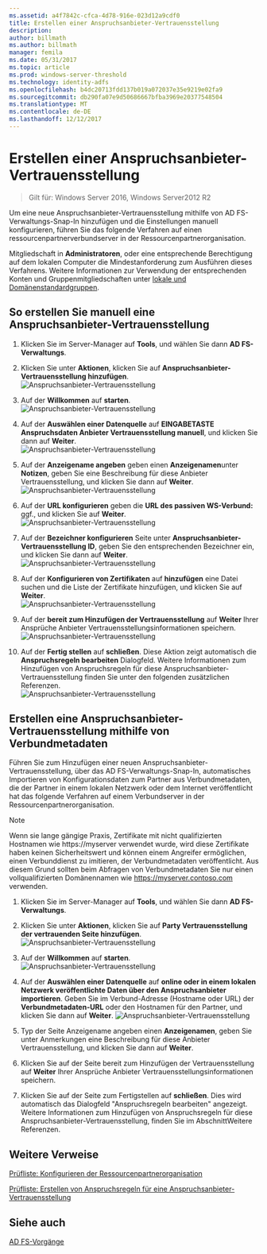```yaml
---
ms.assetid: a4f7842c-cfca-4d78-916e-023d12a9cdf0
title: Erstellen einer Anspruchsanbieter-Vertrauensstellung
description: 
author: billmath
ms.author: billmath
manager: femila
ms.date: 05/31/2017
ms.topic: article
ms.prod: windows-server-threshold
ms.technology: identity-adfs
ms.openlocfilehash: b4dc20713fdd137b019a072037e35e9219e02fa9
ms.sourcegitcommit: db290fa07e9d50686667bfba3969e20377548504
ms.translationtype: MT
ms.contentlocale: de-DE
ms.lasthandoff: 12/12/2017
---
```

# <a name="create-a-claims-provider-trust"></a>Erstellen einer Anspruchsanbieter-Vertrauensstellung

>Gilt für: Windows Server 2016, Windows Server2012 R2

Um eine neue Anspruchsanbieter-Vertrauensstellung mithilfe von AD FS-Verwaltungs-Snap-In hinzufügen und die Einstellungen manuell konfigurieren, führen Sie das folgende Verfahren auf einen ressourcenpartnerverbundserver in der Ressourcenpartnerorganisation.  
  
Mitgliedschaft in **Administratoren**, oder eine entsprechende Berechtigung auf dem lokalen Computer die Mindestanforderung zum Ausführen dieses Verfahrens.  Weitere Informationen zur Verwendung der entsprechenden Konten und Gruppenmitgliedschaften unter [lokale und Domänenstandardgruppen](https://go.microsoft.com/fwlink/?LinkId=83477).   
  
## <a name="to-create-a-claims-provider-trust-manually"></a>So erstellen Sie manuell eine Anspruchsanbieter-Vertrauensstellung  
  
1.  Klicken Sie im Server-Manager auf **Tools**, und wählen Sie dann **AD FS-Verwaltungs**.  
  
2.  Klicken Sie unter **Aktionen**, klicken Sie auf **Anspruchsanbieter-Vertrauensstellung hinzufügen**.  
![Anspruchsanbieter-Vertrauensstellung](media/Create-a-Claims-Provider-Trust/addclaim1.PNG)   
  
3.  Auf der **Willkommen** auf **starten**. 
![Anspruchsanbieter-Vertrauensstellung](media/Create-a-Claims-Provider-Trust/addclaim2.PNG)    
  
4.  Auf der **Auswählen einer Datenquelle** auf **EINGABETASTE Anspruchsdaten Anbieter Vertrauensstellung manuell**, und klicken Sie dann auf **Weiter**.  
![Anspruchsanbieter-Vertrauensstellung](media/Create-a-Claims-Provider-Trust/addclaim3.PNG)     

5.  Auf der **Anzeigename angeben** geben einen **Anzeigenamen**unter **Notizen**, geben Sie eine Beschreibung für diese Anbieter Vertrauensstellung, und klicken Sie dann auf **Weiter**.  
![Anspruchsanbieter-Vertrauensstellung](media/Create-a-Claims-Provider-Trust/addclaim4.PNG)     

6.  Auf der **URL konfigurieren** geben die **URL des passiven WS-Verbund:** ggf., und klicken Sie auf **Weiter**.
![Anspruchsanbieter-Vertrauensstellung](media/Create-a-Claims-Provider-Trust/addclaim5.PNG)     

8. Auf der **Bezeichner konfigurieren** Seite unter **Anspruchsanbieter-Vertrauensstellung ID**, geben Sie den entsprechenden Bezeichner ein, und klicken Sie dann auf **Weiter**.  
![Anspruchsanbieter-Vertrauensstellung](media/Create-a-Claims-Provider-Trust/addclaim6.PNG)    

9. Auf der **Konfigurieren von Zertifikaten** auf **hinzufügen** eine Datei suchen und die Liste der Zertifikate hinzufügen, und klicken Sie auf **Weiter**.  
![Anspruchsanbieter-Vertrauensstellung](media/Create-a-Claims-Provider-Trust/addclaim7.PNG)    

10. Auf der **bereit zum Hinzufügen der Vertrauensstellung** auf **Weiter** Ihrer Ansprüche Anbieter Vertrauensstellungsinformationen speichern.  
![Anspruchsanbieter-Vertrauensstellung](media/Create-a-Claims-Provider-Trust/addclaim8.PNG)    

11. Auf der **Fertig stellen** auf **schließen**. Diese Aktion zeigt automatisch die **Anspruchsregeln bearbeiten** Dialogfeld. Weitere Informationen zum Hinzufügen von Anspruchsregeln für diese Anspruchsanbieter-Vertrauensstellung finden Sie unter den folgenden zusätzlichen Referenzen.  
![Anspruchsanbieter-Vertrauensstellung](media/Create-a-Claims-Provider-Trust/addclaim9.PNG)

## <a name="to-create-a-claims-provider-trust-using-federation-metadata"></a>Erstellen eine Anspruchsanbieter-Vertrauensstellung mithilfe von Verbundmetadaten
Führen Sie zum Hinzufügen einer neuen Anspruchsanbieter-Vertrauensstellung, über das AD FS-Verwaltungs-Snap-In, automatisches Importieren von Konfigurationsdaten zum Partner aus Verbundmetadaten, die der Partner in einem lokalen Netzwerk oder dem Internet veröffentlicht hat das folgende Verfahren auf einem Verbundserver in der Ressourcenpartnerorganisation.

>[!NOTE]
>Wenn sie lange gängige Praxis, Zertifikate mit nicht qualifizierten Hostnamen wie https://myserver verwendet wurde, wird diese Zertifikate haben keinen Sicherheitswert und können einem Angreifer ermöglichen, einen Verbunddienst zu imitieren, der Verbundmetadaten veröffentlicht. Aus diesem Grund sollten beim Abfragen von Verbundmetadaten Sie nur einen vollqualifizierten Domänennamen wie https://myserver.contoso.com verwenden.

1.  Klicken Sie im Server-Manager auf **Tools**, und wählen Sie dann **AD FS-Verwaltungs**.  
  
2.  Klicken Sie unter **Aktionen**, klicken Sie auf **Party Vertrauensstellung der vertrauenden Seite hinzufügen**.  
![Anspruchsanbieter-Vertrauensstellung](media/Create-a-Claims-Provider-Trust/addclaim1.PNG)   
  
3.  Auf der **Willkommen** auf **starten**. 
![Anspruchsanbieter-Vertrauensstellung](media/Create-a-Claims-Provider-Trust/addclaim2.PNG)    
  
4.  Auf der **Auswählen einer Datenquelle** auf **online oder in einem lokalen Netzwerk veröffentlichte Daten über den Anspruchsanbieter importieren**. Geben Sie im Verbund-Adresse (Hostname oder URL) der **Verbundmetadaten-URL** oder den Hostnamen für den Partner, und klicken Sie dann auf **Weiter**.
![Anspruchsanbieter-Vertrauensstellung](media/Create-a-Claims-Provider-Trust/addclaim10.PNG)    

5.  Typ der Seite Anzeigename angeben einen **Anzeigenamen**, geben Sie unter Anmerkungen eine Beschreibung für diese Anbieter Vertrauensstellung, und klicken Sie dann auf **Weiter**.

6.  Klicken Sie auf der Seite bereit zum Hinzufügen der Vertrauensstellung auf **Weiter** Ihrer Ansprüche Anbieter Vertrauensstellungsinformationen speichern.

7.  Klicken Sie auf der Seite zum Fertigstellen auf **schließen**. Dies wird automatisch das Dialogfeld "Anspruchsregeln bearbeiten" angezeigt. Weitere Informationen zum Hinzufügen von Anspruchsregeln für diese Anspruchsanbieter-Vertrauensstellung, finden Sie im AbschnittWeitere Referenzen.



    
## <a name="additional-references"></a>Weitere Verweise  
[Prüfliste: Konfigurieren der Ressourcenpartnerorganisation](../../ad-fs/deployment/Checklist--Configuring-the-Resource-Partner-Organization.md)  
  
[Prüfliste: Erstellen von Anspruchsregeln für eine Anspruchsanbieter-Vertrauensstellung](../../ad-fs/deployment/Checklist--Creating-Claim-Rules-for-a-Claims-Provider-Trust.md)  
  
## <a name="see-also"></a>Siehe auch  
[AD FS-Vorgänge](../../ad-fs/AD-FS-2016-Operations.md) 
  
